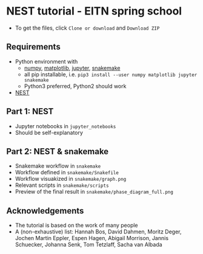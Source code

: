 # NEST tutorial - EITN spring school

* To get the files, click `Clone or download` and `Download ZIP`

## Requirements

* Python environment with
  * [numpy](https://www.scipy.org/install.html), [matplotlib](https://matplotlib.org/users/installing.html), [jupyter](https://jupyter.readthedocs.io/en/latest/install.html), [snakemake](https://snakemake.readthedocs.io/en/stable/getting_started/installation.html)
  * all pip installable, i.e. `pip3 install --user numpy matplotlib jupyter snakemake`
  * Python3 preferred, Python2 should work
* [NEST](https://nest-simulator.readthedocs.io/en/latest/installation/index.html)

## Part 1: NEST

* Jupyter notebooks in `jupyter_notebooks`
* Should be self-explanatory

## Part 2: NEST & snakemake

* Snakemake workflow in `snakemake`
* Workflow defined in `snakemake/Snakefile`
* Workflow visuakized in `snakemake/graph.png`
* Relevant scripts in `snakemake/scripts`
* Preview of the final result in `snakemake/phase_diagram_full.png`

## Acknowledgements

* The tutorial is based on the work of many people
* A (non-exhaustive) list: Hannah Bos, David Dahmen, Moritz Deger, Jochen Martin Eppler, Espen Hagen, Abigail Morrison, Jannis Schuecker, Johanna Senk, Tom Tetzlaff, Sacha van Albada
